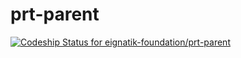 # prt-parent
[ ![Codeship Status for eignatik-foundation/prt-parent](https://app.codeship.com/projects/f114c000-65e8-0136-eb6b-4e6cb52e77a3/status?branch=develop)](https://app.codeship.com/projects/297308)
